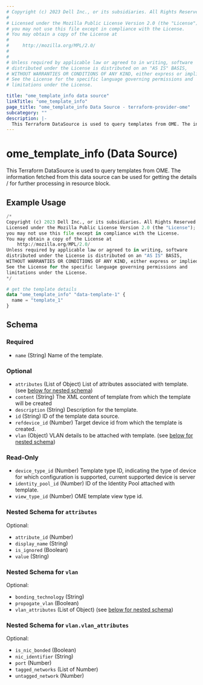 ```yaml
---
# Copyright (c) 2023 Dell Inc., or its subsidiaries. All Rights Reserved.
# 
# Licensed under the Mozilla Public License Version 2.0 (the "License");
# you may not use this file except in compliance with the License.
# You may obtain a copy of the License at
# 
#     http://mozilla.org/MPL/2.0/
# 
# 
# Unless required by applicable law or agreed to in writing, software
# distributed under the License is distributed on an "AS IS" BASIS,
# WITHOUT WARRANTIES OR CONDITIONS OF ANY KIND, either express or implied.
# See the License for the specific language governing permissions and
# limitations under the License.

title: "ome_template_info data source"
linkTitle: "ome_template_info"
page_title: "ome_template_info Data Source - terraform-provider-ome"
subcategory: ""
description: |-
  This Terraform DataSource is used to query templates from OME. The information fetched from this data source can be used for getting the details / for further processing in resource block.
---
```


# ome_template_info (Data Source)

This Terraform DataSource is used to query templates from OME. The information fetched from this data source can be used for getting the details / for further processing in resource block.

## Example Usage

```terraform
/*
Copyright (c) 2023 Dell Inc., or its subsidiaries. All Rights Reserved.
Licensed under the Mozilla Public License Version 2.0 (the "License");
you may not use this file except in compliance with the License.
You may obtain a copy of the License at
    http://mozilla.org/MPL/2.0/
Unless required by applicable law or agreed to in writing, software
distributed under the License is distributed on an "AS IS" BASIS,
WITHOUT WARRANTIES OR CONDITIONS OF ANY KIND, either express or implied.
See the License for the specific language governing permissions and
limitations under the License.
*/

# get the template details 
data "ome_template_info" "data-template-1" {
  name = "template_1"
}
```

<!-- schema generated by tfplugindocs -->
## Schema

### Required

- `name` (String) Name of the template.

### Optional

- `attributes` (List of Object) List of attributes associated with template. (see [below for nested schema](#nestedatt--attributes))
- `content` (String) The XML content of template from which the template will be created
- `description` (String) Description for the template.
- `id` (String) ID of the template data source.
- `refdevice_id` (Number) Target device id from which the template is created.
- `vlan` (Object) VLAN details to be attached with template. (see [below for nested schema](#nestedatt--vlan))

### Read-Only

- `device_type_id` (Number) Template type ID, indicating the type of device for which configuration is supported, current supported device is server
- `identity_pool_id` (Number) ID of the Identity Pool attached with template.
- `view_type_id` (Number) OME template view type id.

<a id="nestedatt--attributes"></a>
### Nested Schema for `attributes`

Optional:

- `attribute_id` (Number)
- `display_name` (String)
- `is_ignored` (Boolean)
- `value` (String)


<a id="nestedatt--vlan"></a>
### Nested Schema for `vlan`

Optional:

- `bonding_technology` (String)
- `propogate_vlan` (Boolean)
- `vlan_attributes` (List of Object) (see [below for nested schema](#nestedobjatt--vlan--vlan_attributes))

<a id="nestedobjatt--vlan--vlan_attributes"></a>
### Nested Schema for `vlan.vlan_attributes`

Optional:

- `is_nic_bonded` (Boolean)
- `nic_identifier` (String)
- `port` (Number)
- `tagged_networks` (List of Number)
- `untagged_network` (Number)